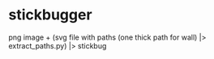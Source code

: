 # stickbugger
png image + (svg file with paths (one thick path for wall) |> extract_paths.py) |> stickbug

